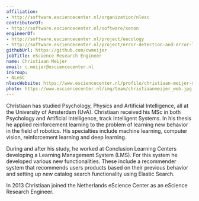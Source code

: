 ```yaml
---
affiliation:
- http://software.esciencecenter.nl/organization/nlesc
contributorOf:
- http://software.esciencecenter.nl/software/xenon
engineerOf:
- http://software.esciencecenter.nl/project/eecology
- http://software.esciencecenter.nl/project/error-detection-and-error-localization
githubUrl: https://github.com/cwmeijer
jobTitle: eScience Research Engineer
name: Christiaan Meijer
email: c.meijer@esciencecenter.nl
inGroup:
- NLeSC
nlescWebsite: https://www.esciencecenter.nl/profile/christiaan-meijer-msc
photo: https://www.esciencecenter.nl/img/team/christiaanmeijer_web.jpg
---
```

Christiaan has studied Psychology, Physics and Artificial Intelligence, all at the University of Amsterdam (UvA). Christiaan received his MSc in both Psychology and Artificial Intelligence, track Intelligent Systems. In his thesis he applied reinforcement learning to the problem of learning new behavior in the field of robotics. His specialties include machine learning, computer vision, reinforcement learning and deep learning.

During and after his study, he worked at Conclusion Learning Centers developing a Learning Management System (LMS). For this system he developed various new functionalities. These include a recommender system that recommends users products based on their previous behavior and setting up new catalog search functionality using Elastic Search.

In 2013 Christiaan joined the Netherlands eScience Center as an eScience Research Engineer.
